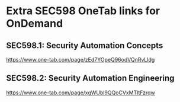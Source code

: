 # Extra SEC598 OneTab links for OnDemand

## SEC598.1:  Security Automation Concepts
https://www.one-tab.com/page/zEd7YOpeQ96odVQnRvLldg

## SEC598.2:  Security Automation Engineering
https://www.one-tab.com/page/xgWUbl9QQoCVxMTltFzrqw
